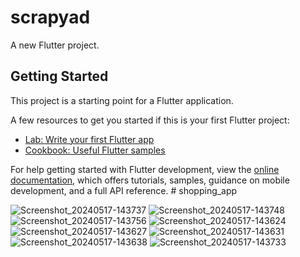 # scrapyad

A new Flutter project.

## Getting Started

This project is a starting point for a Flutter application.

A few resources to get you started if this is your first Flutter project:

- [Lab: Write your first Flutter app](https://docs.flutter.dev/get-started/codelab)
- [Cookbook: Useful Flutter samples](https://docs.flutter.dev/cookbook)

For help getting started with Flutter development, view the
[online documentation](https://docs.flutter.dev/), which offers tutorials,
samples, guidance on mobile development, and a full API reference.
#   s h o p p i n g _ a p p 
 
 

![Screenshot_20240517-143737](https://github.com/IamPawan777/shopping_app/assets/112340386/57e66b60-10c0-4892-8d78-eceaaf4d738b)
![Screenshot_20240517-143748](https://github.com/IamPawan777/shopping_app/assets/112340386/3cd015a7-413b-46cb-837c-aa569f58c22b)
![Screenshot_20240517-143756](https://github.com/IamPawan777/shopping_app/assets/112340386/41b27680-6a0a-4cce-84c0-08b44d42abeb)
![Screenshot_20240517-143624](https://github.com/IamPawan777/shopping_app/assets/112340386/212f3aed-8ffc-4b42-ba70-17691dbb523d)
![Screenshot_20240517-143627](https://github.com/IamPawan777/shopping_app/assets/112340386/ff942cea-6f9b-4321-87e3-3d36f60a3974)
![Screenshot_20240517-143631](https://github.com/IamPawan777/shopping_app/assets/112340386/9db699e0-a9a9-4220-82f7-67286f8331d5)
![Screenshot_20240517-143638](https://github.com/IamPawan777/shopping_app/assets/112340386/3f8963d7-41a3-4931-8273-d26d37fb33a3)
![Screenshot_20240517-143733](https://github.com/IamPawan777/shopping_app/assets/112340386/c5a3651d-1d36-425b-aba1-6da712232f15)
